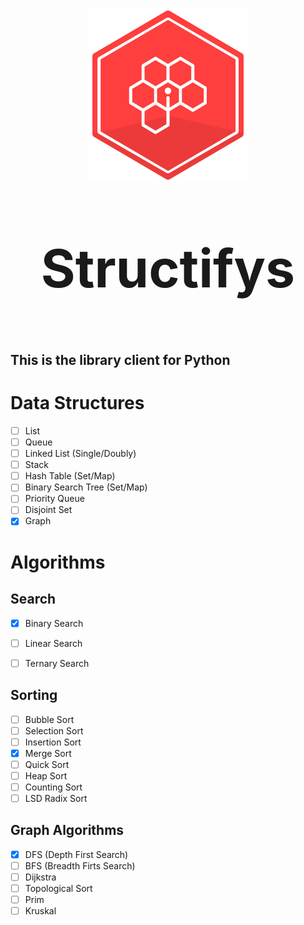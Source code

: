 <p align="center">
  <a href="https://github.com/Structifys"><img src="img/logo.png"></a>
</p>

**<p  style=" font-size:6em;" align="center">Structifys</p>**

## This is the library client for Python

# Data Structures

- [ ] List
- [ ] Queue
- [ ] Linked List (Single/Doubly)
- [ ] Stack
- [ ] Hash Table (Set/Map)
- [ ] Binary Search Tree (Set/Map)
- [ ] Priority Queue
- [ ] Disjoint Set
- [x] Graph

# Algorithms

## Search

- [x] Binary Search

- [ ] Linear Search
- [ ] Ternary Search

## Sorting

- [ ] Bubble Sort
- [ ] Selection Sort
- [ ] Insertion Sort
- [x] Merge Sort
- [ ] Quick Sort
- [ ] Heap Sort
- [ ] Counting Sort
- [ ] LSD Radix Sort

## Graph Algorithms

- [x] DFS (Depth First Search)
- [ ] BFS (Breadth Firts Search)
- [ ] Dijkstra
- [ ] Topological Sort
- [ ] Prim
- [ ] Kruskal

